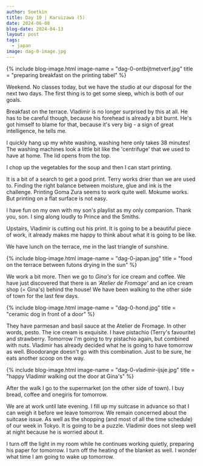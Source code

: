 ```yaml
---
author: Soetkin
title: Day 10 | Karuizawa (5)
date: 2024-06-08
blog-date: 2024-04-13
layout: post
tags:
  - japan
image: dag-0-image.jpg
---
```

{% include blog-image.html image-name = "dag-0-ontbijtmetverf.jpg"  title = "preparing breakfast on the printing tabel" %}

Weekend. No classes today, but we have the studio at our disposal for the next two days. The first thing is to get some sleep, which is both of our goals.

Breakfast on the terrace. Vladimir is no longer surprised by this at all. He has to be careful though, because his forehead is already a bit burnt. He's got himself to blame for that, because it's very big - a sign of great intelligence, he tells me.

I quickly hang up my white washing, washing here only takes 38 minutes! The washing machines look a little bit like the 'centrifuge' that we used to have at home. The lid opens from the top.

I chop up the vegetables for the soup and then I can start printing.

It is a bit of a search to get a good print. Terry works drier than we are used to. Finding the right balance between moisture, glue and ink is the challenge. Printing Goma Zura seems to work quite well. Mokume works. But printing on a flat surface is not easy.

I have fun on my own with my son's playlist as my only companion. Thank you, son. I sing along loudly to Prince and the Smiths.

Upstairs, Vladimir is cutting out his print. It is going to be a beautiful piece of work, it already makes me happy to think about what it is going to be like.

We have lunch on the terrace, me in the last triangle of sunshine.

{% include blog-image.html image-name = "dag-0-japan.jpg"  title = "food on the terrace between futons drying in the sun" %}

We work a bit more. Then we go to *Gina's* for ice cream and coffee. 
We have just discovered that there is an *'Atelier de Fromage'* and an ice cream shop (= Gina's) behind the house! We have been walking to the other side of town for the last few days. 

{% include blog-image.html image-name = "dag-0-hond.jpg"  title = "ceramic dog in front of a door" %}

They have parmesan and basil sauce at the Atelier de Fromage. In other words, pesto. The ice cream is exquisite. I have pistachio (Terry's favourite) and strawberry. Tomorrow I'm going to try pistachio again, but combined with nuts. Vladimir has already decided what he is going to have tomorrow as well. Bloodorange doesn't go with this combination. Just to be sure, he eats another scoop on the way. 

{% include blog-image.html image-name = "dag-0-vladimir-ijsje.jpg"  title = "happy Vladimir walking out the door at Gina's" %}

After the walk I go to the supermarket (on the other side of town). I buy bread, coffee and onegiris for tomorrow.

We are at work until late evening. I fill up my suitcase in advance so that I can weigh it before we leave tomorrow. We remain concerned about the suitcase issue. As well as the shopping (and most of all the time schedule) of our week in Tokyo. It is going to be a puzzle. Vladimir does not sleep well at night because he is worried about it.

I turn off the light in my room while he continues working quietly, preparing his paper for tomorrow. I turn off the heating of the blanket as well. I wonder what time I am going to wake up tomorrow. 
